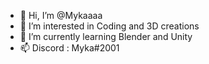 - 👋 Hi, I’m @Mykaaaa
- 👀 I’m interested in Coding and 3D creations
- 🌱 I’m currently learning Blender and Unity
- 📫 Discord : Myka#2001

<!---
Mykaaaa/Mykaaaa is a ✨ special ✨ repository because its `README.md` (this file) appears on your GitHub profile.
You can click the Preview link to take a look at your changes.
--->
